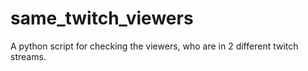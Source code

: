 # same_twitch_viewers
A python script for checking the viewers, who are in 2 different twitch streams.
